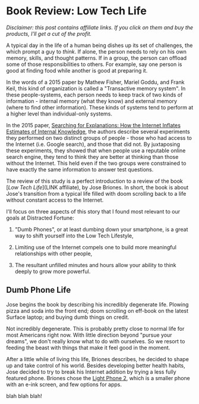 Book Review: Low Tech Life
==========================

_Disclaimer:  this post contains affiliate links.  If you click on them and buy the products, I'll get a cut of the profit._ 

A typical day in the life of a human being dishes up its set of challenges, the which prompt a guy to *think*.  If alone, the person needs to rely on his own memory, skills, and thought patterns.  If in a group, the person can offload some of those responsibilities to others.  For example, say one person is good at finding food while another is good at preparing it.

In the words of a 2015 paper by Mathew Fisher, Mariel Goddu, and Frank Keil, this kind of organization is called a "Transactive memory system".  In these people-systems, each person needs to keep track of two kinds of information - internal memory (what they know) and external memory (where to find other information).  These kinds of systems tend to perform at a higher level than individual-only systems.

In the 2015 paper, [Searching for Explanations: How the Internet Inflates Estimates of Internal Knowledge](LINK), the authors describe several experiments they performed on two distinct groups of people - those who had access to the Internet (i.e. Google search), and those that did not.  By juxtaposing these experiments, they showed that when people use a reputable online search engine, they tend to think they are better at thinking than those without the Internet.  This held even if the two groups were constrained to have exactly the same information to answer test questions.

The review of this study is a perfect introduction to a review of the book [_Low Tech Life_](LINK affiliate), by Jose Briones.  In short, the book is about Jose's transition from a typical life filled with doom scrolling back to a life without constant access to the Internet.

I'll focus on three aspects of this story that I found most relevant to our goals at Distracted Fortune:

1. "Dumb Phones", or at least dumbing down your smartphone, is a great way to shift yourself into the Low Tech Lifestyle,

2. Limiting use of the Internet compels one to build more meaningful relationships with other people,

3. The resultant unfilled minutes and hours allow your ability to think deeply to grow more powerful.

## Dumb Phone Life

Jose begins the book by describing his incredibly degenerate life.  Plowing pizza and soda into the front end; doom scrolling on eff-book on the latest Surface laptop; and buying dumb things on credit.

Not incredibly degenerate.  This is probably pretty close to normal life for most Americans right now.  With little direction beyond "pursue your dreams", we don't really know what to do with ourselves.  So we resort to feeding the beast with things that make it feel good in the moment.

After a little while of living this life, Briones describes, he decided to shape up and take control of his world.  Besides developing better health habits, Jose decided to try to break his Internet addition by trying a less fully featured phone.  Briones chose the [Light Phone 2](LINK), which is a smaller phone with an e-ink screen, and few options for apps.

blah blah blah!

